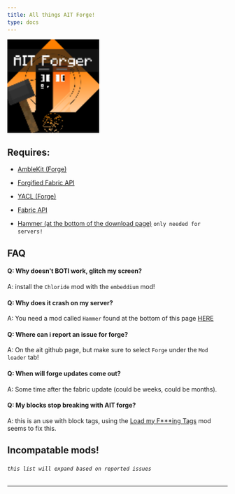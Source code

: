 ```yaml
---
title: All things AIT Forge!
type: docs
---
```


![Forge](images/forge.png)

## Requires:
- [AmbleKit (Forge)](https://modrinth.com/mod/amblekit/versions?l=forge)

- [Forgified Fabric API](https://modrinth.com/mod/forgified-fabric-api/versions)

- [YACL (Forge)](https://modrinth.com/mod/yacl/versions?l=forge)

- [Fabric API](https://modrinth.com/mod/fabric-api/versions?g=1.20.1)

- [Hammer (at the bottom of the download page)](https://modrinth.com/mod/ait/version/1.0.0+1.2.7) `only needed for servers!`



## FAQ

#### Q: Why doesn't BOTI work, glitch my screen?
A: install the `Chloride` mod with the `embeddium` mod!

#### Q: Why does it crash on my server?
A: You need a mod called `Hammer` found at the bottom of this page [HERE](https://modrinth.com/mod/ait/version/1.0.0+1.2.7)

#### Q: Where can i report an issue for forge?
A: On the ait github page, but make sure to select `Forge` under the `Mod loader` tab!

#### Q: When will forge updates come out?
A: Some time after the fabric update (could be weeks, could be months).

#### Q: My blocks stop breaking with AIT forge?
A: this is an use with block tags, using the [Load my F***ing Tags](https://modrinth.com/mod/lmft) mod seems to fix this.


## Incompatable mods!
###### `this list will expand based on reported issues`
-----